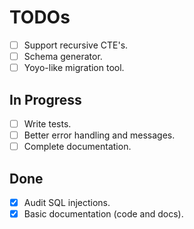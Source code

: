 # TODOs

- [ ] Support recursive CTE's.
- [ ] Schema generator.
- [ ] Yoyo-like migration tool.

## In Progress

- [ ] Write tests.
- [ ] Better error handling and messages.
- [ ] Complete documentation.

## Done

- [x] Audit SQL injections.
- [x] Basic documentation (code and docs).
